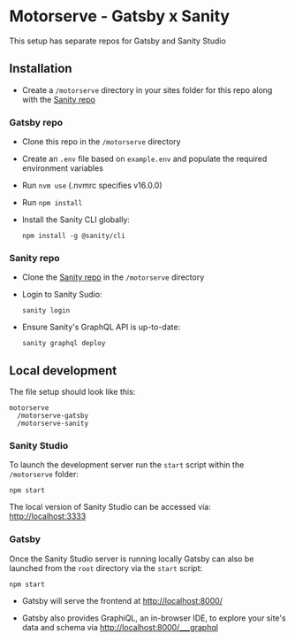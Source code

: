 # Motorserve - Gatsby x Sanity

This setup has separate repos for Gatsby and Sanity Studio

## Installation

- Create a `/motorserve` directory in your sites folder for this repo along with the [Sanity repo](https://github.com/primemotive/motorserve-sanity)

### Gatsby repo

- Clone this repo in the `/motorserve` directory

- Create an `.env` file based on `example.env` and populate the required environment variables

- Run `nvm use` (.nvmrc specifies v16.0.0)

- Run `npm install`

- Install the Sanity CLI globally:

  ```
  npm install -g @sanity/cli
  ```

### Sanity repo

- Clone the [Sanity repo](https://github.com/primemotive/motorserve-sanity) in the `/motorserve` directory

- Login to Sanity Sudio:

  ```
  sanity login
  ```

- Ensure Sanity's GraphQL API is up-to-date:
  ```
  sanity graphql deploy
  ```

## Local development

The file setup should look like this:

```
motorserve
  /motorserve-gatsby
  /motorserve-sanity
```

### Sanity Studio

To launch the development server run the `start` script within the `/motorserve` folder:

```
npm start
```

The local version of Sanity Studio can be accessed via: [http://localhost:3333](http://localhost:3333)

### Gatsby

Once the Sanity Studio server is running locally Gatsby can also be launched from the `root` directory via the `start` script:

```
npm start
```

- Gatsby will serve the frontend at [http://localhost:8000/](http://localhost:8000/)

- Gatsby also provides GraphiQL, an in-browser IDE, to explore your site's data and schema via [http://localhost:8000/\_\_\_graphql](http://localhost:8000/___graphql)
